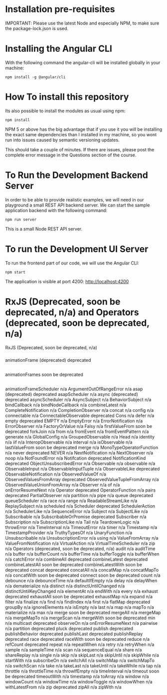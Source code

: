 # Installation pre-requisites

IMPORTANT: Please use the latest Node and especially NPM, to make sure the package-lock.json is used.

# Installing the Angular CLI

With the following command the angular-cli will be installed globally in your machine:

    npm install -g @angular/cli

# How To install this repository

Its also possible to install the modules as usual using npm:

    npm install

NPM 5 or above has the big advantage that if you use it you will be installing the exact same dependencies than I installed in my machine, so you wont run into issues caused by semantic versioning updates.

This should take a couple of minutes. If there are issues, please post the complete error message in the Questions section of the course.

# To Run the Development Backend Server

In order to be able to provide realistic examples, we will need in our playground a small REST API backend server. We can start the sample application backend with the following command:

    npm run server

This is a small Node REST API server.

# To run the Development UI Server

To run the frontend part of our code, we will use the Angular CLI:

    npm start

The application is visible at port 4200: [http://localhost:4200](http://localhost:4200)

# RxJS (Deprecated, soon be deprecated, n/a) and Operators (deprecated, soon be deprecated, n/a)

RxJS (Deprecated, soon be deprecated, n/a)

###

animationFrame (deprecated) deprecated

##

animationFrames soon be deprecated

##

animationFrameScheduler n/a
ArgumentOutOfRangeError n/a
asap (deprecated) deprecated
asapScheduler n/a
async (deprecated) deprecated
asyncScheduler n/a
AsyncSubject n/a
BehaviorSubject n/a
bindCallback n/a
bindNodeCallback n/a
combineLatest n/a
CompleteNotification n/a
CompletionObserver n/a
concat n/a
config n/a
connectable n/a
ConnectableObservable deprecated
Cons n/a
defer n/a
empty deprecated
EMPTY n/a
EmptyError n/a
ErrorNotification n/a
ErrorObserver n/a
FactoryOrValue n/a
Falsy n/a
firstValueFrom soon be deprecated
forkJoin n/a
from n/a
fromEvent n/a
fromEventPattern n/a
generate n/a
GlobalConfig n/a
GroupedObservable n/a
Head n/a
identity n/a
iif n/a
InteropObservable n/a
interval n/a
isObservable n/a
lastValueFrom soon be deprecated
merge n/a
MonoTypeOperatorFunction n/a
never deprecated
NEVER n/a
NextNotification n/a
NextObserver n/a
noop n/a
NotFoundError n/a
Notifcation deprecated
NotificationKind deprecated
ObjectUnsubscribedError n/a
Observable n/a
observable n/a
ObservableInput n/a
ObservableInputTuple n/a
ObservableLike deprecated
ObservableNotification n/a
ObservedValueOf n/a
ObservedValuesFromArray deprecated
ObservedValueTupleFromArray n/a
ObservedValueUnionFromArray n/a
Observer n/a
of n/a
onErrorResumeNext n/a
Operator deprecated
OperatorFunction n/a
pairs deprecated
PartialObserver n/a
partition n/a
pipe n/a
queue deprecated
queueScheduler n/a
race n/a
range n/a
ReadableStreamLike n/a
ReplaySubject n/a
scheduled n/a
Scheduler deprecated
SchedulerAction n/a
SchedulerLike n/a
SequenceError n/a
Subject n/a
SubjectLike n/a
Subscribable n/a
SubscribableOrPromise deprecated
Subscriber n/a
Subscription n/a
SubscriptionLike n/a
Tail n/a
TeardownLogic n/a
throwError n/a
TimeInterval n/a
TimeoutError n/a
timer n/a
Timestamp n/a
TimestampProvider n/a
TruthyTypesOf n/a
UnaryFunction n/a
Unsubscribable n/a
UnsubscriptionError n/a
using n/a
ValueFromArray n/a
ValueFromNotification n/a
VirtualAction n/a
VirtualTimeScheduler n/a
zip n/a
Operators (deprecated, soon be deprecated, n/a)
audit n/a
auditTime n/a
buffer n/a
bufferCount n/a
bufferTime n/a
bufferToggle n/a
bufferWhen n/a
catchError n/a
combineAll deprecated
combineLatest deprecated
combineLatestAll soon be deprecated
combineLatestWith soon be deprecated
concat deprecated
concatAll n/a
concatMap n/a
concatMapTo n/a
concatWith soon be deprecated
connect soon be deprecated
count n/a
debounce n/a
debounceTime n/a
defaultIfEmpty n/a
delay n/a
delayWhen n/a
dematerialize n/a
distinct n/a
distinctUntilChanged n/a
distinctUntilKeyChanged n/a
elementAt n/a
endWith n/a
every n/a
exhaust deprecated
exhaustAll soon be deprecated
exhaustMap n/a
expand n/a
filter n/a
finalize n/a
find n/a
findIndex n/a
first n/a
flatMap deprecated
groupBy n/a
ignoreElements n/a
isEmpty n/a
last n/a
map n/a
mapTo n/a
materialize n/a
max n/a
merge soon be deprecated
mergeAll n/a
mergeMap n/a
mergeMapTo n/a
mergeScan n/a
mergeWith soon be deprecated
min n/a
multicast deprecated
observeOn n/a
onErrorResumeNext n/a
pairwise n/a
partition deprecated
pluck deprecated
publish deprecated
publishBehavior deprecated
publishLast deprecated
publishReplay deprecated
race deprecated
raceWith soon be deprecated
reduce n/a
refCount deprecated
repeat n/a
repeatWhen n/a
retry n/a
retryWhen n/a
sample n/a
sampleTime n/a
scan n/a
sequenceEqual n/a
share n/a
shareReplay n/a
single n/a
skip n/a
skipLast n/a
skipUntil n/a
skipWhile n/a
startWith n/a
subscribeOn n/a
switchAll n/a
switchMap n/a
switchMapTo n/a
switchScan n/a
take n/a
takeLast n/a
takeUntil n/a
takeWhile n/a
tap n/a
throttle n/a
throttleTime n/a
throwIfEmpty n/a
timeInterval n/a
timeout soon be deprecated
timeoutWith n/a
timestamp n/a
toArray n/a
window n/a
windowCount n/a
windowTime n/a
windowToggle n/a
windowWhen n/a
withLatestFrom n/a
zip deprecated
zipAll n/a
zipWith n/a
